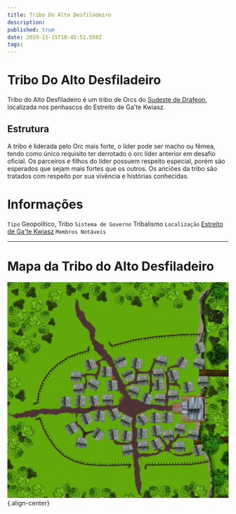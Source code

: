 ```yaml
---
title: Tribo Do Alto Desfiladeiro
description: 
published: true
date: 2019-11-15T18:45:51.558Z
tags: 
---
```


<!-- SUBTITLE: Visão geral sobre Tribo Do Alto Desfiladeiro -->

# Tribo Do Alto Desfiladeiro
Tribo do Alto Desfiladeiro é um tribo de Orcs do [Sudeste de Drafeon](http://localhost/lugares/plano-material/drafeon/sudeste-de-drafeon#sudeste-de-drafeon), localizada nos penhascos do Estreito de Ga'te Kwiasz.

## Estrutura
A tribo é liderada pelo Orc mais forte, o líder pode ser macho ou fêmea, tendo como único requisito ter derrotado o orc líder anterior em desafio oficial. Os parceiros e filhos do líder possuem respeito especial, porém são esperados que sejam mais fortes que os outros.   Os anciões da tribo são tratados com respeito por sua vivência e histórias conhecidas.

# Informações
`Tipo` Geopolítico, Tribo
`Sistema de Governo` Tribalismo
`Localização` [Estreito de Ga'te Kwiasz](http://localhost/en/lugares/plano-material/drafeon/sudeste-de-drafeon/estreito-de-gate-kwiasz)
`Membros Notáveis`

-----

# Mapa da Tribo do Alto Desfiladeiro
![tribo_alto_desfiladeiro_(82x80)_25px-i.jpg](/uploads/mapas/tribo_alto_desfiladeiro_(82x80)_25px-i.jpg){.align-center}
